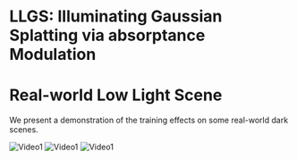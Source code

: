 # LLGS: Illuminating Gaussian Splatting via absorptance Modulation


# Real-world Low Light Scene
We present a demonstration of the training effects on some real-world dark scenes.


![Video1](assets/output2.gif)
![Video1](assets/output3.gif)
![Video1](assets/output1.gif)


